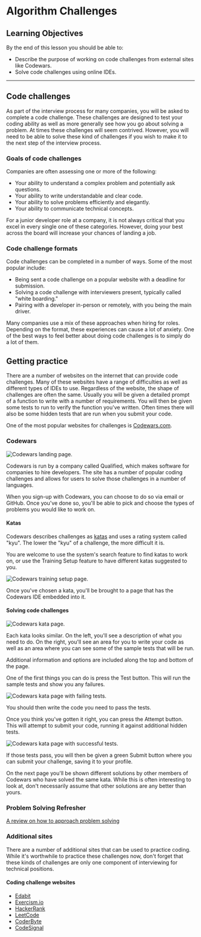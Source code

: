 # Algorithm Challenges

## Learning Objectives

By the end of this lesson you should be able to:

- Describe the purpose of working on code challenges from external sites like Codewars.
- Solve code challenges using online IDEs.

---

## Code challenges

As part of the interview process for many companies, you will be asked to complete a code challenge. These challenges are designed to test your coding ability as well as more generally see how you go about solving a problem. At times these challenges will seem contrived. However, you will need to be able to solve these kind of challenges if you wish to make it to the next step of the interview process.

### Goals of code challenges

Companies are often assessing one or more of the following:

- Your ability to understand a complex problem and potentially ask questions.
- Your ability to write understandable and clear code.
- Your ability to solve problems efficiently and elegantly.
- Your ability to communicate technical concepts.

For a junior developer role at a company, it is not always critical that you excel in every single one of these categories. However, doing your best across the board will increase your chances of landing a job.

### Code challenge formats

Code challenges can be completed in a number of ways. Some of the most popular include:

- Being sent a code challenge on a popular website with a deadline for submission.
- Solving a code challenge with interviewers present, typically called "white boarding."
- Pairing with a developer in-person or remotely, with you being the main driver.

Many companies use a mix of these approaches when hiring for roles. Depending on the format, these experiences can cause a lot of anxiety. One of the best ways to feel better about doing code challenges is to simply do a lot of them.

## Getting practice

There are a number of websites on the internet that can provide code challenges. Many of these websites have a range of difficulties as well as different types of IDEs to use. Regardless of the website, the shape of challenges are often the same. Usually you will be given a detailed prompt of a function to write with a number of requirements. You will then be given some tests to run to verify the function you've written. Often times there will also be some hidden tests that are run when you submit your code.

One of the most popular websites for challenges is [Codewars.com](https://codewars.com).

### Codewars

![Codewars landing page.](./assets/codewars-landing.png)

Codewars is run by a company called Qualified, which makes software for companies to hire developers. The site has a number of popular coding challenges and allows for users to solve those challenges in a number of languages.

When you sign-up with Codewars, you can choose to do so via email or GitHub. Once you've done so, you'll be able to pick and choose the types of problems you would like to work on.

#### Katas

Codewars describes challenges as [katas](https://docs.codewars.com/concepts/kata) and uses a rating system called "kyu". The lower the "kyu" of a challenge, the more difficult it is.

You are welcome to use the system's search feature to find katas to work on, or use the Training Setup feature to have different katas suggested to you.

![Codewars training setup page.](./assets/codewars-training-setup.png)

Once you've chosen a kata, you'll be brought to a page that has the Codewars IDE embedded into it.

#### Solving code challenges

![Codewars kata page.](./assets/codewars-kata.png)

Each kata looks similar. On the left, you'll see a description of what you need to do. On the right, you'll see an area for you to write your code as well as an area where you can see some of the sample tests that will be run.

Additional information and options are included along the top and bottom of the page.

One of the first things you can do is press the Test button. This will run the sample tests and show you any failures.

![Codewars kata page with failing tests.](./assets/codewars-kata-failure.png)

You should then write the code you need to pass the tests.

Once you think you've gotten it right, you can press the Attempt button. This will attempt to submit your code, running it against additional hidden tests.

![Codewars kata page with successful tests.](./assets/codewars-kata-success.png)

If those tests pass, you will then be given a green Submit button where you can submit your challenge, saving it to your profile.

On the next page you'll be shown different solutions by other members of Codewars who have solved the same kata. While this is often interesting to look at, don't necessarily assume that other solutions are any better than yours.

### Problem Solving Refresher

[A review on how to approach problem solving](https://github.com/joinpursuit/8-0-technical-curriculum/tree/main/01-fundamentals/problem-solving-methodologies)

### Additional sites

There are a number of additional sites that can be used to practice coding. While it's worthwhile to practice these challenges now, don't forget that these kinds of challenges are only one component of interviewing for technical positions.

#### Coding challenge websites

- [Edabit](https://edabit.com/)
- [Exercism.io](https://exercism.io/)
- [HackerRank](https://www.hackerrank.com/)
- [LeetCode](https://leetcode.com/)
- [CoderByte](https://coderbyte.com/)
- [CodeSignal](https://codesignal.com/)
